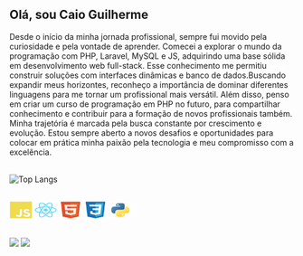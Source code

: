 ## Olá, sou Caio Guilherme
<a>
  Desde o início da minha jornada profissional, sempre fui movido pela 
curiosidade e pela vontade de aprender. Comecei a explorar o mundo da programação 
com PHP, Laravel, MySQL e JS, adquirindo uma base sólida em desenvolvimento web 
full-stack.
  Esse conhecimento me permitiu construir soluções com interfaces 
dinâmicas e banco de dados.Buscando expandir meus horizontes, reconheço a 
importância de dominar diferentes linguagens para me tornar um profissional mais
versátil.
  Além disso, penso em criar um curso de programação em PHP no futuro, para 
compartilhar conhecimento e contribuir para a formação de novos profissionais 
também. Minha trajetória é marcada pela busca constante por crescimento e evolução. 
Estou sempre aberto a novos desafios e oportunidades para colocar em prática minha 
paixão pela tecnologia e meu compromisso com a excelência. 
</a>
<br><br>



![Top Langs](https://github-readme-stats.vercel.app/api/top-langs/?username=Gscaio007&hide_progress=true&theme=gruvbox)




<div> 
  
  <!--a href="https://instagram.com/caiogui_gtr" target="_blank"><img src="https://img.shields.io/badge/-Instagram-%23E4405F?style=for-the-badge&logo=instagram&logoColor=white" target="_blank"></a-->

 <div style="display: inline_block"><br>
  <img align="center" alt="Rafa-Js" height="30" width="40" src="https://raw.githubusercontent.com/devicons/devicon/master/icons/javascript/javascript-plain.svg">

  <img align="center" alt="Rafa-React" height="30" width="40" src="https://raw.githubusercontent.com/devicons/devicon/master/icons/react/react-original.svg">
  <img align="center" alt="Rafa-HTML" height="30" width="40" src="https://raw.githubusercontent.com/devicons/devicon/master/icons/html5/html5-original.svg">
  <img align="center" alt="Rafa-CSS" height="30" width="40" src="https://raw.githubusercontent.com/devicons/devicon/master/icons/css3/css3-original.svg">
  <img align="center" alt="Rafa-Python" height="30" width="40" src="https://raw.githubusercontent.com/devicons/devicon/master/icons/python/python-original.svg">

</div>
<br><br>
  <a href = "mailto:gs.caio03@gmail.com"><img src="https://img.shields.io/badge/-Gmail-%23333?style=for-the-badge&logo=gmail&logoColor=white" target="_blank"></a>
  <a href="https://www.linkedin.com/in/caio-guilherme-131a2024a/" target="_blank"><img src="https://img.shields.io/badge/-LinkedIn-%230077B5?style=for-the-badge&logo=linkedin&logoColor=white" target="_blank"></a> 
  
</div>
<!--
**Gscaio007/Gscaio007** is a ✨ _special_ ✨ repository because its `README.md` (this file) appears on your GitHub profile.

Here are some ideas to get you started:

- 🔭 I’m currently working on ...
- 🌱 I’m currently learning ...
- 👯 I’m looking to collaborate on ...
- 🤔 I’m looking for help with ...
- 💬 Ask me about ...
- 📫 How to reach me: ...
- 😄 Pronouns: ...
- ⚡ Fun fact: ...
-->
